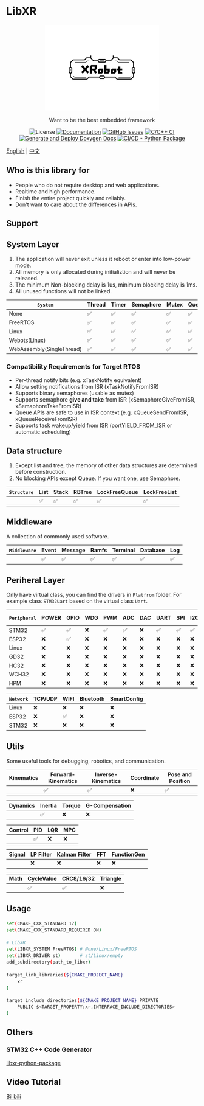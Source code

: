 # LibXR

<div align="center">

<img src="https://github.com/Jiu-xiao/LibXR_CppCodeGenerator/raw/main/imgs/XRobot.jpeg" width="300">

Want to be the best embedded framework

![License](https://img.shields.io/badge/license-Apache--2.0-blue)
[![Documentation](https://img.shields.io/badge/docs-online-brightgreen)](https://jiu-xiao.github.io/libxr/)
[![GitHub Issues](https://img.shields.io/github/issues/Jiu-xiao/libxr)](https://github.com/Jiu-xiao/libxr/issues)
[![C/C++ CI](https://github.com/Jiu-xiao/libxr/actions/workflows/check.yml/badge.svg)](https://github.com/Jiu-xiao/libxr/actions/workflows/check.yml)
[![Generate and Deploy Doxygen Docs](https://github.com/Jiu-xiao/libxr/actions/workflows/doxygen.yml/badge.svg)](https://github.com/Jiu-xiao/libxr/actions/workflows/doxygen.yml)
[![CI/CD - Python Package](https://github.com/Jiu-xiao/LibXR_CppCodeGenerator/actions/workflows/python-publish.yml/badge.svg)](https://github.com/Jiu-xiao/LibXR_CppCodeGenerator/actions/workflows/python-publish.yml)

</div>

[English](https://github.com/Jiu-xiao/libxr/blob/main/README.md) | [中文](https://github.com/Jiu-xiao/libxr/blob/main/README.zh-CN.md)

## Who is this library for

* People who do not require desktop and web applications.
* Realtime and high performance.
* Finish the entire project quickly and reliably.
* Don't want to care about the differences in APIs.

## Support

## System Layer

1. The application will never exit unless it reboot or enter into low-power mode.
2. All memory is only allocated during initializtion and will never be released.
3. The minimum Non-blocking delay is 1us, minimum blocking delay is 1ms.
4. All unused functions will not be linked.

| `System`                  | Thread | Timer | Semaphore | Mutex | Queue | ASync |
| ------------------------- | ------ | ----- | --------- | ----- | ----- | ----- |
| None                      | ✅      | ✅     | ✅         | ✅     | ✅     | ✅     |
| FreeRTOS                  | ✅      | ✅     | ✅         | ✅     | ✅     | ✅     |
| Linux                     | ✅      | ✅     | ✅         | ✅     | ✅     | ✅     |
| Webots(Linux)             | ✅      | ✅     | ✅         | ✅     | ✅     | ✅     |
| WebAssembly(SingleThread) | ✅      | ✅     | ✅         | ✅     | ✅     | ✅     |

### Compatibility Requirements for Target RTOS

* Per-thread notify bits (e.g. xTaskNotify equivalent)
* Allow setting notifications from ISR (xTaskNotifyFromISR)
* Supports binary semaphores (usable as mutex)
* Supports semaphore **give and take** from ISR (xSemaphoreGiveFromISR, xSemaphoreTakeFromISR)
* Queue APIs are safe to use in ISR context (e.g. xQueueSendFromISR, xQueueReceiveFromISR)
* Supports task wakeup/yield from ISR (portYIELD_FROM_ISR or automatic scheduling)

## Data structure

1. Except list and tree, the memory of other data structures are determined before construction.
2. No blocking APIs except Queue. If you want one, use Semaphore.

| `Structure` | List | Stack | RBTree | LockFreeQueue | LockFreeList |
| ----------- | ---- | ----- | ------ | ------------- | ------------ |
|             | ✅    | ✅     | ✅      | ✅             | ✅            |

## Middleware

A collection of commonly used software.

| `Middleware` | Event | Message | Ramfs | Terminal | Database | Log |
| ------------ | ----- | ------- | ----- | -------- | -------- | --- |
|              | ✅     | ✅       | ✅     | ✅        | ✅        | ✅   |

## Periheral Layer

Only have virtual class, you can find the drivers in `Platfrom` folder. For example class `STM32Uart` based on the virtual class `Uart`.

| `Peripheral` | POWER | GPIO | WDG | PWM | ADC | DAC | UART | SPI | I2C | CAN/CANFD | USB-CDC | FLASH |
| ------------ | ----- | ---- | --- | --- | --- | --- | ---- | --- | --- | --------- | ------- | ----- |
| STM32        | ✅     | ✅    | ❌   | ✅   | ✅   | ❌   | ✅    | ✅   | ✅   | ✅         | ✅       | ✅     |
| ESP32        | ❌     | ✅    | ❌   | ❌   | ❌   | ❌   | ❌    | ❌   | ❌   | ✅         | ❌       | ❌     |
| Linux        | ❌     | ❌    | ❌   | ❌   | ❌   | ❌   | ❌    | ❌   | ❌   | ❌         | ❌       | ✅     |
| GD32         | ❌     | ❌    | ❌   | ❌   | ❌   | ❌   | ❌    | ❌   | ❌   | ❌         | ❌       | ❌     |
| HC32         | ❌     | ❌    | ❌   | ❌   | ❌   | ❌   | ❌    | ❌   | ❌   | ❌         | ❌       | ❌     |
| WCH32        | ❌     | ❌    | ❌   | ❌   | ❌   | ❌   | ❌    | ❌   | ❌   | ❌         | ❌       | ❌     |
| HPM          | ❌     | ❌    | ❌   | ❌   | ❌   | ❌   | ❌    | ❌   | ❌   | ❌         | ❌       | ❌     |

| `Network` | TCP/UDP | WIFI | Bluetooth | SmartConfig |
| --------- | ------- | ---- | --------- | ----------- |
| Linux     | ❌       | ❌    | ❌         | ❌           |
| ESP32     | ❌       | ✅    | ❌         | ❌           |
| STM32     | ❌       | ❌    | ❌         | ❌           |

## Utils

Some useful tools for debugging, robotics, and communication.

| Kinematics | Forward-Kinematics | Inverse-Kinematics | Coordinate | Pose and Position |
| ---------- | ------------------ | ------------------ | ---------- | ----------------- |
|            | ✅                  | ✅                  | ❌          | ✅                 |

| Dynamics | Inertia | Torque | G-Compensation |
| -------- | ------- | ------ | -------------- |
|          | ✅       | ❌      | ❌              |

| Control | PID | LQR | MPC |
| ------- | --- | --- | --- |
|         | ✅   | ❌   | ❌   |

| Signal | LP Filter | Kalman Filter | FFT | FunctionGen |
| ------ | --------- | ------------- | --- | ----------- |
|        | ❌         | ❌             | ❌   | ❌           |

| Math | CycleValue | CRC8/16/32 | Triangle |
| ---- | ---------- | ---------- | -------- |
|      | ✅          | ✅          | ❌        |

## Usage

```sh
set(CMAKE_CXX_STANDARD 17)
set(CMAKE_CXX_STANDARD_REQUIRED ON)

# LibXR
set(LIBXR_SYSTEM FreeRTOS) # None/Linux/FreeRTOS
set(LIBXR_DRIVER st)       # st/Linux/empty
add_subdirectory(path_to_libxr)

target_link_libraries(${CMAKE_PROJECT_NAME}
    xr
)

target_include_directories(${CMAKE_PROJECT_NAME} PRIVATE
    PUBLIC $<TARGET_PROPERTY:xr,INTERFACE_INCLUDE_DIRECTORIES>
)
```

## Others

### STM32 C++ Code Generator

[libxr-python-package](https://pypi.org/project/libxr/)

## Video Tutorial

[Bilibili](https://www.bilibili.com/video/BV1c8XVYLERR/)
